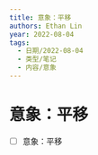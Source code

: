 ```yaml
---
title: 意象：平移
authors: Ethan Lin
year: 2022-08-04 
tags:
  - 日期/2022-08-04 
  - 类型/笔记 
  - 内容/意象 
---
```



# 意象：平移





- [ ] 意象：平移
